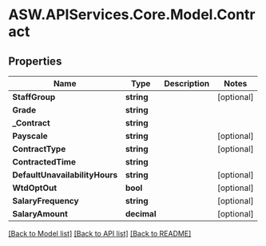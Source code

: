 
# ASW.APIServices.Core.Model.Contract

## Properties

Name | Type | Description | Notes
------------ | ------------- | ------------- | -------------
**StaffGroup** | **string** |  | [optional] 
**Grade** | **string** |  | 
**_Contract** | **string** |  | 
**Payscale** | **string** |  | [optional] 
**ContractType** | **string** |  | [optional] 
**ContractedTime** | **string** |  | 
**DefaultUnavailabilityHours** | **string** |  | [optional] 
**WtdOptOut** | **bool** |  | [optional] 
**SalaryFrequency** | **string** |  | [optional] 
**SalaryAmount** | **decimal** |  | [optional] 

[[Back to Model list]](../README.md#documentation-for-models)
[[Back to API list]](../README.md#documentation-for-api-endpoints)
[[Back to README]](../README.md)

